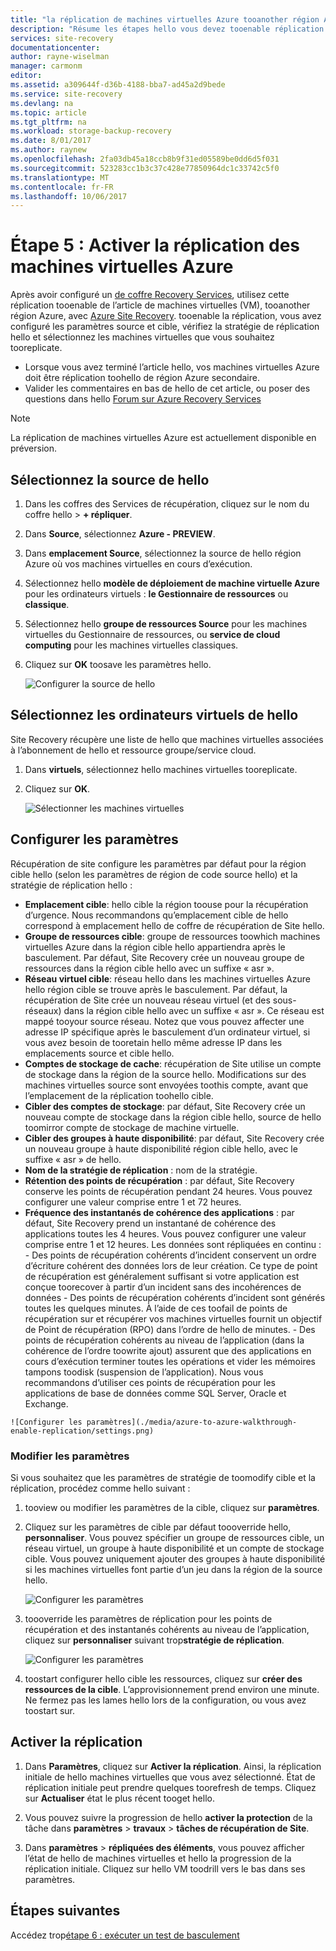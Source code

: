```yaml
---
title: "la réplication de machines virtuelles Azure tooanother région Azure avec Azure Site Recovery aaaEnable | Documents Microsoft"
description: "Résume les étapes hello vous devez tooenable réplication tooanother région Azure pour les machines virtuelles Azure, à l’aide du service d’Azure Site Recovery hello"
services: site-recovery
documentationcenter: 
author: rayne-wiselman
manager: carmonm
editor: 
ms.assetid: a309644f-d36b-4188-bba7-ad45a2d9bede
ms.service: site-recovery
ms.devlang: na
ms.topic: article
ms.tgt_pltfrm: na
ms.workload: storage-backup-recovery
ms.date: 8/01/2017
ms.author: raynew
ms.openlocfilehash: 2fa03db45a18ccb8b9f31ed05589be0dd6d5f031
ms.sourcegitcommit: 523283cc1b3c37c428e77850964dc1c33742c5f0
ms.translationtype: MT
ms.contentlocale: fr-FR
ms.lasthandoff: 10/06/2017
---
```

# <a name="step-5-enable-replication-for-azure-vms"></a>Étape 5 : Activer la réplication des machines virtuelles Azure


Après avoir configuré un [de coffre Recovery Services](azure-to-azure-walkthrough-vault.md), utilisez cette réplication tooenable de l’article de machines virtuelles (VM), tooanother région Azure, avec [Azure Site Recovery](site-recovery-overview.md). tooenable la réplication, vous avez configuré les paramètres source et cible, vérifiez la stratégie de réplication hello et sélectionnez les machines virtuelles que vous souhaitez tooreplicate.

- Lorsque vous avez terminé l’article hello, vos machines virtuelles Azure doit être réplication toohello de région Azure secondaire.
- Valider les commentaires en bas de hello de cet article, ou poser des questions dans hello [Forum sur Azure Recovery Services](https://social.msdn.microsoft.com/forums/azure/home?forum=hypervrecovmgr)

>[!NOTE]
>
> La réplication de machines virtuelles Azure est actuellement disponible en préversion.


## <a name="select-hello-source"></a>Sélectionnez la source de hello 

1. Dans les coffres des Services de récupération, cliquez sur le nom du coffre hello > **+ répliquer**.
2. Dans **Source**, sélectionnez **Azure - PREVIEW**.
2. Dans **emplacement Source**, sélectionnez la source de hello région Azure où vos machines virtuelles en cours d’exécution.
3. Sélectionnez hello **modèle de déploiement de machine virtuelle Azure** pour les ordinateurs virtuels : **le Gestionnaire de ressources** ou **classique**.
4. Sélectionnez hello **groupe de ressources Source** pour les machines virtuelles du Gestionnaire de ressources, ou **service de cloud computing** pour les machines virtuelles classiques.
5. Cliquez sur **OK** toosave les paramètres hello.

    ![Configurer la source de hello](./media/azure-to-azure-walkthrough-enable-replication/source.png)

## <a name="select-hello-vms"></a>Sélectionnez les ordinateurs virtuels de hello

Site Recovery récupère une liste de hello que machines virtuelles associées à l’abonnement de hello et ressource groupe/service cloud.

1. Dans **virtuels**, sélectionnez hello machines virtuelles tooreplicate.
2. Cliquez sur **OK**.

    ![Sélectionner les machines virtuelles](./media/azure-to-azure-walkthrough-enable-replication/vms.png)


## <a name="configure-settings"></a>Configurer les paramètres

Récupération de site configure les paramètres par défaut pour la région cible hello (selon les paramètres de région de code source hello) et la stratégie de réplication hello :

   - **Emplacement cible**: hello cible la région toouse pour la récupération d’urgence. Nous recommandons qu’emplacement cible de hello correspond à emplacement hello de coffre de récupération de Site hello.
   - **Groupe de ressources cible**: groupe de ressources toowhich machines virtuelles Azure dans la région cible hello appartiendra après le basculement. Par défaut, Site Recovery crée un nouveau groupe de ressources dans la région cible hello avec un suffixe « asr ». 
   - **Réseau virtuel cible**: réseau hello dans les machines virtuelles Azure hello région cible se trouve après le basculement. Par défaut, la récupération de Site crée un nouveau réseau virtuel (et des sous-réseaux) dans la région cible hello avec un suffixe « asr ». Ce réseau est mappé tooyour source réseau. Notez que vous pouvez affecter une adresse IP spécifique après le basculement d’un ordinateur virtuel, si vous avez besoin de tooretain hello même adresse IP dans les emplacements source et cible hello. 
   - **Comptes de stockage de cache**: récupération de Site utilise un compte de stockage dans la région de la source hello. Modifications sur des machines virtuelles source sont envoyées toothis compte, avant que l’emplacement de la réplication toohello cible. 
   - **Cibler des comptes de stockage**: par défaut, Site Recovery crée un nouveau compte de stockage dans la région cible hello, source de hello toomirror compte de stockage de machine virtuelle.
   -  **Cibler des groupes à haute disponibilité**: par défaut, Site Recovery crée un nouveau groupe à haute disponibilité région cible hello, avec le suffixe « asr » de hello. 
   - **Nom de la stratégie de réplication** : nom de la stratégie.
   - **Rétention des points de récupération** : par défaut, Site Recovery conserve les points de récupération pendant 24 heures. Vous pouvez configurer une valeur comprise entre 1 et 72 heures.
   - **Fréquence des instantanés de cohérence des applications** : par défaut, Site Recovery prend un instantané de cohérence des applications toutes les 4 heures. Vous pouvez configurer une valeur comprise entre 1 et 12 heures. Les données sont répliquées en continu :
    - Des points de récupération cohérents d’incident conservent un ordre d’écriture cohérent des données lors de leur création. Ce type de point de récupération est généralement suffisant si votre application est conçue toorecover à partir d’un incident sans des incohérences de données
    - Des points de récupération cohérents d’incident sont générés toutes les quelques minutes. À l’aide de ces toofail de points de récupération sur et récupérer vos machines virtuelles fournit un objectif de Point de récupération (RPO) dans l’ordre de hello de minutes.
    - Des points de récupération cohérents au niveau de l’application (dans la cohérence de l’ordre toowrite ajout) assurent que des applications en cours d’exécution terminer toutes les opérations et vider les mémoires tampons toodisk (suspension de l’application). Nous vous recommandons d’utiliser ces points de récupération pour les applications de base de données comme SQL Server, Oracle et Exchange.
        
    ![Configurer les paramètres](./media/azure-to-azure-walkthrough-enable-replication/settings.png)


### <a name="modify-settings"></a>Modifier les paramètres

Si vous souhaitez que les paramètres de stratégie de toomodify cible et la réplication, procédez comme hello suivant :

1. tooview ou modifier les paramètres de la cible, cliquez sur **paramètres**.
2. Cliquez sur les paramètres de cible par défaut toooverride hello, **personnaliser**. Vous pouvez spécifier un groupe de ressources cible, un réseau virtuel, un groupe à haute disponibilité et un compte de stockage cible. Vous pouvez uniquement ajouter des groupes à haute disponibilité si les machines virtuelles font partie d’un jeu dans la région de la source hello.

    ![Configurer les paramètres](./media/azure-to-azure-walkthrough-enable-replication/customize-target.png)

3. toooverride les paramètres de réplication pour les points de récupération et des instantanés cohérents au niveau de l’application, cliquez sur **personnaliser** suivant trop**stratégie de réplication**.
 
    ![Configurer les paramètres](./media/azure-to-azure-walkthrough-enable-replication/customize-policy.png)

4. toostart configurer hello cible les ressources, cliquez sur **créer des ressources de la cible**. L’approvisionnement prend environ une minute. Ne fermez pas les lames hello lors de la configuration, ou vous avez toostart sur.




## <a name="enable-replication"></a>Activer la réplication

1. Dans **Paramètres**, cliquez sur **Activer la réplication**. Ainsi, la réplication initiale de hello machines virtuelles que vous avez sélectionné. État de réplication initiale peut prendre quelques toorefresh de temps. Cliquez sur **Actualiser** état le plus récent tooget hello.

2. Vous pouvez suivre la progression de hello **activer la protection** de la tâche dans **paramètres** > **travaux** > **tâches de récupération de Site**.

3. Dans **paramètres** > **répliquées des éléments**, vous pouvez afficher l’état de hello de machines virtuelles et hello la progression de la réplication initiale. Cliquez sur hello VM toodrill vers le bas dans ses paramètres.



## <a name="next-steps"></a>Étapes suivantes

Accédez trop[étape 6 : exécuter un test de basculement](azure-to-azure-walkthrough-test-failover.md)
